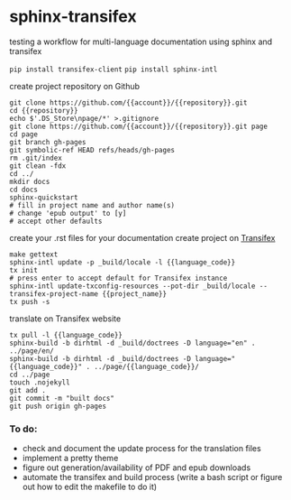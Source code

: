 # sphinx-transifex
testing a workflow for multi-language documentation using sphinx and transifex  

`pip install transifex-client`
`pip install sphinx-intl`

create project repository on Github  
```
git clone https://github.com/{{account}}/{{repository}}.git
cd {{repository}}
echo $'.DS_Store\npage/*' >.gitignore
git clone https://github.com/{{account}}/{{repository}}.git page
cd page
git branch gh-pages
git symbolic-ref HEAD refs/heads/gh-pages
rm .git/index
git clean -fdx
cd ../
mkdir docs
cd docs
sphinx-quickstart
# fill in project name and author name(s)
# change 'epub output' to [y]
# accept other defaults
```
create your .rst files for your documentation
create project on [Transifex](https://www.transifex.com/)     
```
make gettext  
sphinx-intl update -p _build/locale -l {{language_code}}
tx init
# press enter to accept default for Transifex instance
sphinx-intl update-txconfig-resources --pot-dir _build/locale --transifex-project-name {{project_name}}
tx push -s
```
translate on Transifex website  
```
tx pull -l {{language_code}}
sphinx-build -b dirhtml -d _build/doctrees -D language="en" . ../page/en/
sphinx-build -b dirhtml -d _build/doctrees -D language="{{language_code}}" . ../page/{{language_code}}/
cd ../page
touch .nojekyll
git add .
git commit -m "built docs"
git push origin gh-pages
```


### To do:
- check and document the update process for the translation files
- implement a pretty theme
- figure out generation/availability of PDF and epub downloads
- automate the transifex and build process (write a bash script or figure out how to edit the makefile to do it)
